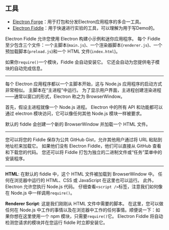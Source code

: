 ## 工具

- [Electron Forge](https://electronforge.io/)：用于打包和分发Electron应用程序的多合一工具。
- [Electron Fiddle](https://www.electronjs.org/zh/fiddle)：用于快速进行实验的工具，可以理解为用于写Demo的。



Electron Fiddle 允许您使用 Electron 构建小示例和迷你应用程序。 每个 Fiddle 至少包含三个文件：一个主脚本(`main.js`)、一个渲染器脚本(`renderer.js`)、一个预加载脚本(`preload.js`)和一个 HTML 文件(`index.html`)。

如果你`require()`一个模块，Fiddle 会自动安装它。 它还会自动为您提供电子模块的自动完成信息。

---

每个 Electron 应用程序都以一个主脚本开始，这与 Node.js 应用程序的启动方式非常相似。 主脚本在“主进程”中运行。 为了显示用户界面，主进程创建渲染进程——通常以窗口的形式，Electron 称之为 BrowserWindow。

首先，假设主进程就像一个 Node.js 进程。 Electron 中的所有 API 和功能都可以通过 electron 模块访问，它可以像任何其他 Node.js 模块一样被要求。

默认的 fiddle 会创建一个新的 BrowserWindow 并加载一个 HTML 文件。

---

您可以将您的 Fiddle 保存为公共 GitHub Gist，允许其他用户通过将 URL 粘贴到地址栏来加载它。 如果他们没有 Electron Fiddle，他们可以直接从 GitHub 查看和下载您的代码。 您还可以将 Fiddle 打包为独立的二进制文件或“任务”菜单中的安装程序。

---

**HTML**: 在默认的 fiddle 中，这个 HTML 文件被加载到 BrowserWindow 中。 任何在浏览器中运行的 HTML、CSS 或 JavaScript 在这里也可以运行。 此外，Electron 允许您执行 Node.js 代码。 仔细查看` <script /> `标签，注意我们如何像在 Node.js 中一样调用`require()`。

**Renderer Script**: 这是我们刚刚从 HTML 文件中需要的脚本。 在这里，您可以做任何在 Node.js 中工作的事情以及在浏览器中工作的任何事情。顺便说一下：如果你想在这里使用一个 npm 模块，只需要`require()`它。 Electron Fiddle 将自动检测您请求的模块并在您运行 fiddle 时立即安装它。